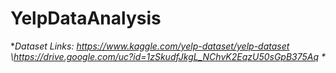 # YelpDataAnalysis
**Dataset Links: https://www.kaggle.com/yelp-dataset/yelp-dataset \https://drive.google.com/uc?id=1zSkudfJkgL_NChvK2EqzU50sGpB375Aq \**
